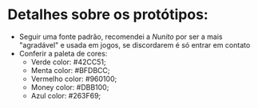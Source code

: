 # Detalhes sobre os protótipos:
  * Seguir uma fonte padrão, recomendei a *Nunito* por ser a mais "agradável" e usada em jogos, se discordarem é só entrar em contato 
  * Conferir a paleta de cores:
    * Verde color: #42CC51; 
    * Menta color: #BFDBCC; 
    * Vermelho color: #960100; 
    * Money color: #DBB100; 
    * Azul color: #263F69; 
